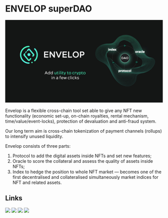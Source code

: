 # ENVELOP superDAO

<img src="https://raw.githubusercontent.com/dao-envelop/.github/main/profile/envelop-profile.jpg">

Envelop is a flexible cross-chain tool set able to give any NFT new functionality (economic set-up, on-chain royalties, rental mechanism, time/value/event-locks), protection of devaluation and anti-fraud system. 

Our long term aim is cross-chain tokenization of payment channels (rollups) to intensify unused liquidity.

Envelop consists of three parts:
1) Protocol to add the digital assets inside NFTs and set new features;
2) Oracle to score the collateral and assess the quality of assets inside NFTs;
3) Index to hedge the position to whole NFT market — becomes one of the first decentralised and collateralised simultaneously market indices for NFT and related assets.

## Links

[![](https://img.shields.io/badge/Twitter-1DA1F2?style=for-the-badge&logo=medium&logoColor=white)](https://twitter.com/Envelop_project)
[![](https://img.shields.io/badge/Discord-7289DA?style=for-the-badge&logo=medium&logoColor=white)](https://discord.gg/gtYcjqq76f)
[![](https://img.shields.io/badge/Facebook-1877F2?style=for-the-badge&logo=medium&logoColor=white)](https://www.facebook.com/daoenvelop)
[![](https://img.shields.io/badge/LinkedIn-0077B5?style=for-the-badge&logo=medium&logoColor=white)](https://www.linkedin.com/company/niftsy)
